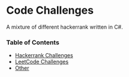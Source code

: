 # Code Challenges
A mixture of different hackerrank written in C#.

### Table of Contents

- [Hackerrank Challenges](Hackerrank/README.md)
- [LeetCode Challenges](LeetCode/README.md)
- [Other](Other/README.md)

